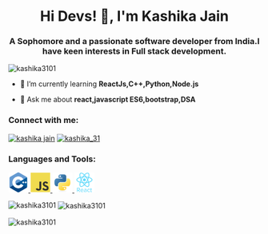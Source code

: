 <h1 align="center">Hi Devs! 👋, I'm Kashika Jain</h1>
<h3 align="center">A Sophomore and a passionate software developer from India.I have keen interests in Full stack development.</h3>

<p align="left"> <img src="https://komarev.com/ghpvc/?username=kashika3101&label=Profile%20views&color=0e75b6&style=flat" alt="kashika3101" /> </p>

- 🌱 I’m currently learning **ReactJs,C++,Python,Node.js**

- 💬 Ask me about **react,javascript ES6,bootstrap,DSA**

<h3 align="left">Connect with me:</h3>
<p align="left">
<a href="https://linkedin.com/in/kashika jain" target="blank"><img align="center" src="https://cdn.jsdelivr.net/npm/simple-icons@3.0.1/icons/linkedin.svg" alt="kashika jain" height="30" width="40" /></a>
<a href="https://www.leetcode.com/kashika_31" target="blank"><img align="center" src="https://cdn.jsdelivr.net/npm/simple-icons@3.0.1/icons/leetcode.svg" alt="kashika_31" height="30" width="40" /></a>
</p>

<h3 align="left">Languages and Tools:</h3>
<p align="left"> <a href="https://www.w3schools.com/cpp/" target="_blank"> <img src="https://raw.githubusercontent.com/devicons/devicon/master/icons/cplusplus/cplusplus-original.svg" alt="cplusplus" width="40" height="40"/> </a> <a href="https://developer.mozilla.org/en-US/docs/Web/JavaScript" target="_blank"> <img src="https://raw.githubusercontent.com/devicons/devicon/master/icons/javascript/javascript-original.svg" alt="javascript" width="40" height="40"/> </a> <a href="https://www.python.org" target="_blank"> <img src="https://raw.githubusercontent.com/devicons/devicon/master/icons/python/python-original.svg" alt="python" width="40" height="40"/> </a> <a href="https://reactjs.org/" target="_blank"> <img src="https://raw.githubusercontent.com/devicons/devicon/master/icons/react/react-original-wordmark.svg" alt="react" width="40" height="40"/> </a> </p>

<p><img align="left" src="https://github-readme-stats.vercel.app/api/top-langs?username=kashika3101&show_icons=true&locale=en&layout=compact" alt="kashika3101" /></p>

<p>&nbsp;<img align="center" src="https://github-readme-stats.vercel.app/api?username=kashika3101&show_icons=true&locale=en" alt="kashika3101" /></p>

<p><img align="center" src="https://github-readme-streak-stats.herokuapp.com/?user=kashika3101&" alt="kashika3101" /></p>

